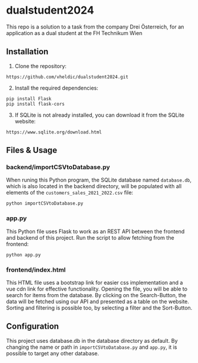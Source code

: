 # dualstudent2024
This repo is a solution to a task from the company Drei Österreich, for an application as a dual student at the FH Technikum Wien

## Installation 
1. Clone the repository:
```
https://github.com/vheldic/dualstudent2024.git
```
2. Install the required dependencies:
```
pip install Flask
pip install flask-cors
```
3. If SQLite is not already installed, you can download it from the SQLite website:
```
https://www.sqlite.org/download.html
```

## Files & Usage
### backend/importCSVtoDatabase.py
When runing this Python program, the SQLite database named `database.db`, which is also located in the backend directory, will be populated with all elements of the `customers_sales_2021_2022.csv` file:
```
python importCSVtoDatabase.py
```

### app.py
This Python file uses Flask to work as an REST API between the frontend and backend of this project. Run the script to allow fetching from the frontend:
```
python app.py
```

### frontend/index.html
This HTML file uses a bootstrap link for easier css implementation and a vue cdn link for effective functionality. Opening the file, you will be able to search for items from the database. By clicking on the Search-Button, the data will be fetched using our API and presented as a table on the website. Sorting and filtering is possible too, by selecting a filter and the Sort-Button.

## Configuration
This project uses database.db in the database directory as default. By changing the name or path in `importCSVtoDatabase.py` and `app.py`, it is possible to target any other database.
